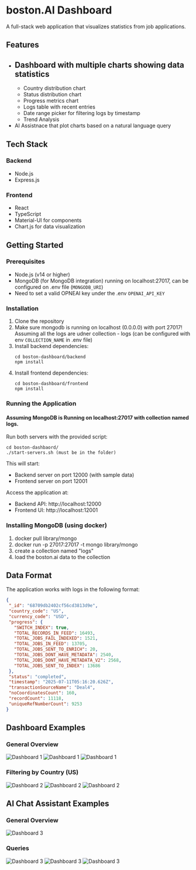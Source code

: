 # boston.AI Dashboard

A full-stack web application that visualizes statistics from job applications.

## Features

- Dashboard with multiple charts showing data statistics 
   - 
   - Country distribution chart
   - Status distribution chart
   - Progress metrics chart
   - Logs table with recent entries
   - Date range picker for filtering logs by timestamp
   - Trend Analysis
- AI Assistnace that plot charts based on a natural language query


## Tech Stack

### Backend
- Node.js
- Express.js

### Frontend
- React
- TypeScript
- Material-UI for components
- Chart.js for data visualization


## Getting Started

### Prerequisites

- Node.js (v14 or higher)
- MongoDB (for MongoDB integration) running on localhost:27017, can be configured on .env file (``MONGODB_URI``)
- Need to set a valid OPNEAI key under the .env ```OPENAI_API_KEY```

### Installation

1. Clone the repository
2. Make sure mongodb is running on localhost (0.0.0.0) with port 27017!
   Assuming all the logs are udner collection - logs (can be configured with env ```COLLECTION_NAME``` in .env file) 
3. Install backend dependencies:
   ```
   cd boston-dashboard/backend
   npm install
   ```
4. Install frontend dependencies:
   ```
   cd boston-dashboard/frontend
   npm install
   ```

### Running the Application

#### Assuming MongoDB is Running on localhost:27017 with collection named logs.

Run both servers with the provided script:

```
cd boston-dashbaord/
./start-servers.sh (must be in the folder)
```

This will start:
- Backend server on port 12000 (with sample data)
- Frontend server on port 12001

Access the application at:
- Backend API: http://localhost:12000
- Frontend UI: http://localhost:12001


### Installing MongoDB (using docker)

1. docker pull library/mongo
2. docker run -p 27017:27017 -t mongo library/mongo
3. create a collection named "logs"
4. load the boston.ai data to the collection  

## Data Format

The application works with logs in the following format:

```json
{
 "_id": "68709db2402cf56cd3813d9e",
 "country_code": "US",
 "currency_code": "USD",
 "progress": {
   "SWITCH_INDEX": true,
   "TOTAL_RECORDS_IN_FEED": 16493,
   "TOTAL_JOBS_FAIL_INDEXED": 1521,
   "TOTAL_JOBS_IN_FEED": 13705,
   "TOTAL_JOBS_SENT_TO_ENRICH": 20,
   "TOTAL_JOBS_DONT_HAVE_METADATA": 2540,
   "TOTAL_JOBS_DONT_HAVE_METADATA_V2": 2568,
   "TOTAL_JOBS_SENT_TO_INDEX": 13686
 },
 "status": "completed",
 "timestamp": "2025-07-11T05:16:20.626Z",
 "transactionSourceName": "Deal4",
 "noCoordinatesCount": 160,
 "recordCount": 11118,
 "uniqueRefNumberCount": 9253
}
```
<!--
## Dashboard Examples

![Dashboard 1](boston-dashboard/images/dashboard.jpg)
![Dashboard 1](boston-dashboard/images/dashboard_trend_analysis.jpg)
![Dashboard 1](boston-dashboard/images/dashboard_data_distribution.jpg)


### FIltering by a Country (US)

![Dashboard 2](boston-dashboard/images/dashboard_US.jpg)
![Dashboard 2](boston-dashboard/images/dashboard_trend_analysis_US.jpg)
![Dashboard 2](boston-dashboard/images/dashboard_data_distribution_US.jpg)



![Dashboard 3](boston-dashboard/images/dashboard3.png) -->

## Dashboard Examples

### General Overview

![Dashboard 1](boston-dashboard/images/dashboard.jpg)
![Dashboard 1](boston-dashboard/images/dashboard_trend_analysis.jpg)
![Dashboard 1](boston-dashboard/images/dashboard_data_distribution.jpg)

### Filtering by Country (US)

![Dashboard 2](boston-dashboard/images/dashboard_US.jpg)
![Dashboard 2](boston-dashboard/images/dashboard_trend_analysis_US.jpg) ![Dashboard 2](boston-dashboard/images/dashboard_data_distribution_US.jpg)

## AI Chat Assistant Examples

### General Overview
![Dashboard 3](boston-dashboard/images/AI_assistant_landing.jpg)


### Queries
![Dashboard 3](boston-dashboard/images/chat_avg.jpg) 
![Dashboard 3](boston-dashboard/images/chat_record_count_by_country_code.jpg)
![Dashboard 3](boston-dashboard/images/chat_top_client.jpg)